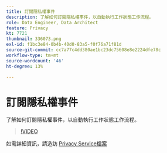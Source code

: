 ```yaml
---
title: 訂閱隱私權事件
description: 了解如何訂閱隱私權事件，以自動執行工作狀態工作流程。
role: Data Engineer, Data Architect
feature: Privacy
kt: 7721
thumbnail: 336073.png
exl-id: f1bc3e84-0b4b-40d0-83a5-f0f76a71f81d
source-git-commit: cc7a77c4dd380ae1bc23dc75608e8e2224dfe78c
workflow-type: tm+mt
source-wordcount: '46'
ht-degree: 13%

---
```



# 訂閱隱私權事件

了解如何訂閱隱私權事件，以自動執行工作狀態工作流程。

>[!VIDEO](https://video.tv.adobe.com/v/336073?quality=12&learn=on)

如需詳細資訊，請造訪 [Privacy Service檔案](https://experienceleague.adobe.com/docs/experience-platform/privacy/home.html?lang=zh-Hant)
